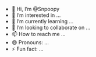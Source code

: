 - 👋 Hi, I’m @Snpoopy
- 👀 I’m interested in ...
- 🌱 I’m currently learning ...
- 💞️ I’m looking to collaborate on ...
- 📫 How to reach me ...
- 😄 Pronouns: ...
- ⚡ Fun fact: ...

<!---
Snpoopy/Snpoopy is a ✨ special ✨ repository because its `README.md` (this file) appears on your GitHub profile.
You can click the Preview link to take a look at your changes.
--->
